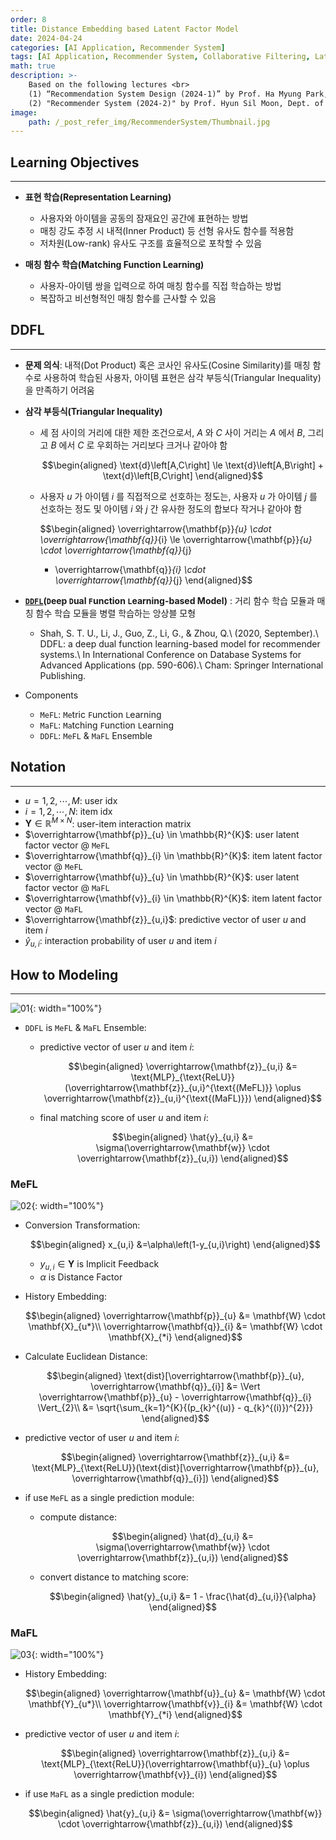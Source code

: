 ```yaml
---
order: 8
title: Distance Embedding based Latent Factor Model
date: 2024-04-24
categories: [AI Application, Recommender System]
tags: [AI Application, Recommender System, Collaborative Filtering, Latent Factor Model, MLP]
math: true
description: >-
    Based on the following lectures <br>
    (1) “Recommendation System Design (2024-1)” by Prof. Ha Myung Park, Dept. of Artificial Intelligence. College of SW, Kookmin Univ. <br>
    (2) "Recommender System (2024-2)" by Prof. Hyun Sil Moon, Dept. of Data Science, The Grad. School, Kookmin Univ.
image:
    path: /_post_refer_img/RecommenderSystem/Thumbnail.jpg
---
```


## Learning Objectives
-----

- **표현 학습(Representation Learning)**
    - 사용자와 아이템을 공동의 잠재요인 공간에 표현하는 방법
    - 매칭 강도 추정 시 내적(Inner Product) 등 선형 유사도 함수를 적용함
    - 저차원(Low-rank) 유사도 구조를 효율적으로 포착할 수 있음

- **매칭 함수 학습(Matching Function Learning)**
    - 사용자-아이템 쌍을 입력으로 하여 매칭 함수를 직접 학습하는 방법
    - 복잡하고 비선형적인 매칭 함수를 근사할 수 있음

## DDFL
-----

- **문제 의식**: 내적(Dot Product) 혹은 코사인 유사도(Cosine Similarity)를 매칭 함수로 사용하여 학습된 사용자, 아이템 표현은 삼각 부등식(Triangular Inequality)을 만족하기 어려움

- **삼각 부등식(Triangular Inequality)**
    - 세 점 사이의 거리에 대한 제한 조건으로서, $A$ 와 $C$ 사이 거리는 $A$ 에서 $B$, 그리고 $B$ 에서 $C$ 로 우회하는 거리보다 크거나 같아야 함

        $$\begin{aligned}
        \text{d}\left[A,C\right] \le \text{d}\left[A,B\right] + \text{d}\left[B,C\right]
        \end{aligned}$$

    - 사용자 $u$ 가 아이템 $i$ 를 직접적으로 선호하는 정도는, 사용자 $u$ 가 아이템 $j$ 를 선호하는 정도 및 아이템 $i$ 와 $j$ 간 유사한 정도의 합보다 작거나 같아야 함

        $$\begin{aligned}
        \overrightarrow{\mathbf{p}}_{u} \cdot \overrightarrow{\mathbf{q}}_{i}
        \le \overrightarrow{\mathbf{p}}_{u} \cdot \overrightarrow{\mathbf{q}}_{j}
        + \overrightarrow{\mathbf{q}}_{i} \cdot \overrightarrow{\mathbf{q}}_{j}
        \end{aligned}$$

- **[`DDFL`](https://doi.org/10.1007/978-3-030-59419-0_36)(`D`eep `D`ual `F`unction `L`earning-based Model)** : 거리 함수 학습 모듈과 매칭 함수 학습 모듈을 병렬 학습하는 앙상블 모형
    - Shah, S. T. U., Li, J., Guo, Z., Li, G., & Zhou, Q.\\
    (2020, September).\\
    DDFL: a deep dual function learning-based model for recommender systems.\\
    In International Conference on Database Systems for Advanced Applications (pp. 590-606).\\
    Cham: Springer International Publishing.

- Components
    - `MeFL`: `Me`tric `F`unction `L`earning
    - `MaFL`: `Ma`tching `F`unction `L`earning
    - `DDFL`: `MeFL` & `MaFL` Ensemble

## Notation
-----

- $u=1,2,\cdots,M$: user idx
- $i=1,2,\cdots,N$: item idx
- $\mathbf{Y} \in \mathbb{R}^{M \times N}$: user-item interaction matrix
- $\overrightarrow{\mathbf{p}}_{u} \in \mathbb{R}^{K}$: user latent factor vector @ `MeFL`
- $\overrightarrow{\mathbf{q}}_{i} \in \mathbb{R}^{K}$: item latent factor vector @ `MeFL`
- $\overrightarrow{\mathbf{u}}_{u} \in \mathbb{R}^{K}$: user latent factor vector @ `MaFL`
- $\overrightarrow{\mathbf{v}}_{i} \in \mathbb{R}^{K}$: item latent factor vector @ `MaFL`
- $\overrightarrow{\mathbf{z}}_{u,i}$: predictive vector of user $u$ and item $i$
- $\hat{y}_{u,i}$: interaction probability of user $u$ and item $i$

## How to Modeling
-----

![01](/_post_refer_img/RecommenderSystem/08-01.png){: width="100%"}

- `DDFL` is `MeFL` & `MaFL` Ensemble:

    - predictive vector of user $u$ and item $i$:

        $$\begin{aligned}
        \overrightarrow{\mathbf{z}}_{u,i}
        &= \text{MLP}_{\text{ReLU}}(\overrightarrow{\mathbf{z}}_{u,i}^{\text{(MeFL)}} \oplus \overrightarrow{\mathbf{z}}_{u,i}^{\text{(MaFL)}})
        \end{aligned}$$

    - final matching score of user $u$ and item $i$:

        $$\begin{aligned}
        \hat{y}_{u,i}
        &= \sigma(\overrightarrow{\mathbf{w}} \cdot \overrightarrow{\mathbf{z}}_{u,i})
        \end{aligned}$$

### MeFL

![02](/_post_refer_img/RecommenderSystem/08-02.png){: width="100%"}

- Conversion Transformation:

    $$\begin{aligned}
    x_{u,i}
    &=\alpha\left(1-y_{u,i}\right)
    \end{aligned}$$

    - $y_{u,i} \in \mathbf{Y}$ is Implicit Feedback
    - $\alpha$ is Distance Factor

- History Embedding:

    $$\begin{aligned}
    \overrightarrow{\mathbf{p}}_{u}
    &= \mathbf{W} \cdot \mathbf{X}_{u*}\\
    \overrightarrow{\mathbf{q}}_{i}
    &= \mathbf{W} \cdot \mathbf{X}_{*i}
    \end{aligned}$$

- Calculate Euclidean Distance:

    $$\begin{aligned}
    \text{dist}[\overrightarrow{\mathbf{p}}_{u}, \overrightarrow{\mathbf{q}}_{i}]
    &= \Vert \overrightarrow{\mathbf{p}}_{u} - \overrightarrow{\mathbf{q}}_{i} \Vert_{2}\\
    &= \sqrt{\sum_{k=1}^{K}{(p_{k}^{(u)} - q_{k}^{(i)})^{2}}}
    \end{aligned}$$

- predictive vector of user $u$ and item $i$:

    $$\begin{aligned}
    \overrightarrow{\mathbf{z}}_{u,i}
    &= \text{MLP}_{\text{ReLU}}(\text{dist}[\overrightarrow{\mathbf{p}}_{u}, \overrightarrow{\mathbf{q}}_{i}])
    \end{aligned}$$

- if use `MeFL` as a single prediction module:

    - compute distance:

        $$\begin{aligned}
        \hat{d}_{u,i}
        &= \sigma(\overrightarrow{\mathbf{w}} \cdot \overrightarrow{\mathbf{z}}_{u,i})
        \end{aligned}$$

    - convert distance to matching score:

        $$\begin{aligned}
        \hat{y}_{u,i}
        &= 1 - \frac{\hat{d}_{u,i}}{\alpha}
        \end{aligned}$$

### MaFL

![03](/_post_refer_img/RecommenderSystem/08-03.png){: width="100%"}

- History Embedding:

    $$\begin{aligned}
    \overrightarrow{\mathbf{u}}_{u}
    &= \mathbf{W} \cdot \mathbf{Y}_{u*}\\
    \overrightarrow{\mathbf{v}}_{i}
    &= \mathbf{W} \cdot \mathbf{Y}_{*i}
    \end{aligned}$$

- predictive vector of user $u$ and item $i$:

    $$\begin{aligned}
    \overrightarrow{\mathbf{z}}_{u,i}
    &= \text{MLP}_{\text{ReLU}}(\overrightarrow{\mathbf{u}}_{u} \oplus \overrightarrow{\mathbf{v}}_{i})
    \end{aligned}$$

- if use `MaFL` as a single prediction module:

    $$\begin{aligned}
    \hat{y}_{u,i}
    &= \sigma(\overrightarrow{\mathbf{w}} \cdot \overrightarrow{\mathbf{z}}_{u,i})
    \end{aligned}$$